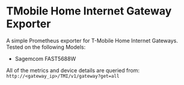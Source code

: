 # TMobile Home Internet Gateway Exporter
A simple Prometheus exporter for T-Mobile Home Internet Gateways.
Tested on the following Models:
* Sagemcom FAST5688W

All of the metrics and device details are queried from:
`http://<gateway_ip>/TMI/v1/gateway?get=all`
